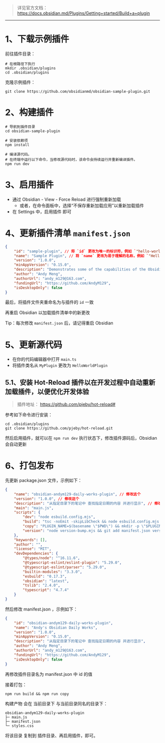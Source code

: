 > 详见官方文档： https://docs.obsidian.md/Plugins/Getting+started/Build+a+plugin

---

# 1、下载示例插件

前往插件目录：
```shell
# 在根路径下执行
mkdir .obsidian/plugins
cd .obsidian/plugins
```

克隆示例插件：
```shell
git clone https://github.com/obsidianmd/obsidian-sample-plugin.git
```

# 2、构建插件

```shell
# 导航到插件目录
cd obsidian-sample-plugin

# 安装依赖项
npm install

# 编译源代码。
# 在终端中运行以下命令，当修改源代码时，该命令会持续运行并重新编译插件。
npm run dev
```

# 3、启用插件

- 通过 Obsidian - View - Force Reload 进行强制重新加载
	- 或者，在命令面板中，选择“不保存重新加载应用”以重新加载插件
- 在 Settings 中，启用插件 即可

# 4、更新插件清单 `manifest.json`

```json
{
	"id": "sample-plugin", // 将 `id` 更改为唯一的标识符，例如 `"hello-world"`
	"name": "Sample Plugin", // 将 `name` 更改为易于理解的名称，例如 `"Hello world"`
	"version": "1.0.0",
	"minAppVersion": "0.15.0",
	"description": "Demonstrates some of the capabilities of the Obsidian API.",
	"author": "Andy Meng",
	"authorUrl": "andy_m129@163.com",
	"fundingUrl": "https://github.com/AndyM129",
	"isDesktopOnly": false
}
```

最后，将插件文件夹重命名为与插件的 `id` 一致

再重启 Obsidian 以加载插件清单中的新更改

Tip：每次修改 `manifest.json` 后，请记得重启 Obsidian

# 5、更新源代码

- 在你的代码编辑器中打开 `main.ts` 
- 将插件类名从 `MyPlugin` 更改为 `HelloWorldPlugin`

## 5.1、安装 Hot-Reload 插件以在开发过程中自动重新加载插件，以便优化开发体验

> 插件地址： https://github.com/pjeby/hot-reload#

参考如下命令进行安装：
```shell
cd .obsidian/plugins
git clone https://github.com/pjeby/hot-reload.git
```

然后启用插件，就可以在 `npm run dev` 执行状态下，修改插件源码后，Obsidian 会自动更新

# 6、打包发布

先更新 package.json 文件，示例如下：
```json
{
	"name": "obsidian-andym129-daily-works-plugin", // 修改这个
	"version": "1.0.0", // 修改这个
	"description": "从指定目录下的笔记中 查找指定日期的内容 并进行显示", // 修改这个
	"main": "main.js",
	"scripts": {
		"dev": "node esbuild.config.mjs",
		"build": "tsc -noEmit -skipLibCheck && node esbuild.config.mjs production",
		"copy": "PLUGIN_NAME=$(basename \"$PWD\") && mkdir -p \"$PLUGIN_NAME\" && cp manifest.json main.js styles.css \"$PLUGIN_NAME\"/", // 加上这个！！！
		"version": "node version-bump.mjs && git add manifest.json versions.json"
	},
	"keywords": [],
	"author": "",
	"license": "MIT",
	"devDependencies": {
		"@types/node": "^16.11.6",
		"@typescript-eslint/eslint-plugin": "5.29.0",
		"@typescript-eslint/parser": "5.29.0",
		"builtin-modules": "3.3.0",
		"esbuild": "0.17.3",
		"obsidian": "latest",
		"tslib": "2.4.0",
		"typescript": "4.7.4"
	}
}
```

然后修改 manifest.json ，示例如下：
```json
{
	"id": "obsidian-andym129-daily-works-plugin",
	"name": "Andy's Obsidian Daily Works",
	"version": "1.0.0",
	"minAppVersion": "0.15.0",
	"description": "从指定目录下的笔记中 查找指定日期的内容 并进行显示",
	"author": "Andy Meng",
	"authorUrl": "andy_m129@163.com",
	"fundingUrl": "https://github.com/AndyM129",
	"isDesktopOnly": false
}
```

再修改插件目录名为  manifest.json 中 id 的值

接着打包：
```shell
npm run build && npm run copy
```

构建产物 会在 当前目录下 与当前目录同名的目录下：
```shell
obsidian-andym129-daily-works-plugin
├─ main.js
├─ manifest.json
└─ styles.css
```

将该目录 复制到 插件目录、再启用插件，即可。



